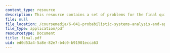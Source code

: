 ```yaml
---
content_type: resource
description: This resource contains a set of problems for the final quiz.
file: null
file_location: /coursemedia/6-041-probabilistic-systems-analysis-and-applied-probability-spring-2006/ed0d53a45a8e82e7b4c0b91901ecca63_final.pdf
file_type: application/pdf
resourcetype: Document
title: final.pdf
uid: ed0d53a4-5a8e-82e7-b4c0-b91901ecca63
---
```

